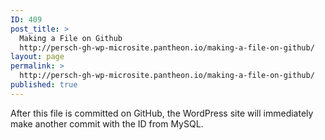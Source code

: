 ```yaml
---
ID: 409
post_title: >
  Making a File on Github
  http://persch-gh-wp-microsite.pantheon.io/making-a-file-on-github/
layout: page
permalink: >
  http://persch-gh-wp-microsite.pantheon.io/making-a-file-on-github/
published: true
---
```

After this file is committed on GitHub, the WordPress site will immediately make another commit with the ID from MySQL.
